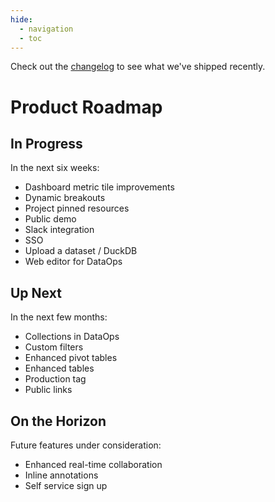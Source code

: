 ```yaml
---
hide:
  - navigation
  - toc
---
```


Check out the [changelog](../../changelog/) to see what we've shipped recently.

# Product Roadmap

## In Progress

In the next six weeks:

- Dashboard metric tile improvements
- Dynamic breakouts
- Project pinned resources
- Public demo
- Slack integration
- SSO
- Upload a dataset / DuckDB
- Web editor for DataOps

## Up Next

In the next few months:

- Collections in DataOps
- Custom filters
- Enhanced pivot tables
- Enhanced tables
- Production tag
- Public links

## On the Horizon

Future features under consideration:

- Enhanced real-time collaboration
- Inline annotations
- Self service sign up
